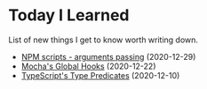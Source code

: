 # Today I Learned

List of new things I get to know worth writing down.

- [NPM scripts - arguments passing](notes/npm_passing_arguments.md) (2020-12-29)
- [Mocha's Global Hooks](notes/mocha_global_hooks.md) (2020-12-22)
- [TypeScript's Type Predicates](notes/type_predicates.md) (2020-12-10)

